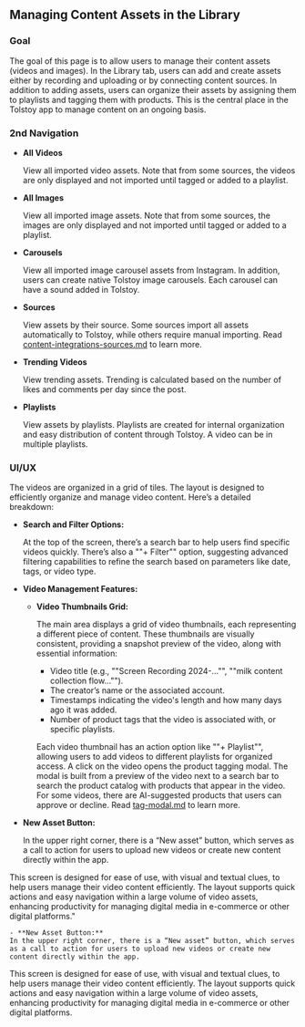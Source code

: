 ## Managing Content Assets in the Library

### Goal

The goal of this page is to allow users to manage their content assets (videos and images). In the Library tab, users can add and create assets either by recording and uploading or by connecting content sources. In addition to adding assets, users can organize their assets by assigning them to playlists and tagging them with products. This is the central place in the Tolstoy app to manage content on an ongoing basis.

### 2nd Navigation

- **All Videos**
  
  View all imported video assets. Note that from some sources, the videos are only displayed and not imported until tagged or added to a playlist.

- **All Images**
  
  View all imported image assets. Note that from some sources, the images are only displayed and not imported until tagged or added to a playlist.

- **Carousels**
  
  View all imported image carousel assets from Instagram. In addition, users can create native Tolstoy image carousels. Each carousel can have a sound added in Tolstoy.

- **Sources**
  
  View assets by their source. Some sources import all assets automatically to Tolstoy, while others require manual importing. Read [content-integrations-sources.md](content-integrations-sources.md) to learn more.

- **Trending Videos**
  
  View trending assets. Trending is calculated based on the number of likes and comments per day since the post.

- **Playlists**
  
  View assets by playlists. Playlists are created for internal organization and easy distribution of content through Tolstoy. A video can be in multiple playlists.

### UI/UX

The videos are organized in a grid of tiles. The layout is designed to efficiently organize and manage video content. Here’s a detailed breakdown:

- **Search and Filter Options:**
  
  At the top of the screen, there’s a search bar to help users find specific videos quickly. There’s also a ""+ Filter"" option, suggesting advanced filtering capabilities to refine the search based on parameters like date, tags, or video type.

- **Video Management Features:**
  - **Video Thumbnails Grid:**
    
    The main area displays a grid of video thumbnails, each representing a different piece of content. These thumbnails are visually consistent, providing a snapshot preview of the video, along with essential information:
      - Video title (e.g., ""Screen Recording 2024-..."", ""milk content collection flow..."").
      - The creator’s name or the associated account.
      - Timestamps indicating the video's length and how many days ago it was added.
      - Number of product tags that the video is associated with, or specific playlists.
    
    Each video thumbnail has an action option like ""+ Playlist"", allowing users to add videos to different playlists for organized access. A click on the video opens the product tagging modal. The modal is built from a preview of the video next to a search bar to search the product catalog with products that appear in the video. For some videos, there are AI-suggested products that users can approve or decline. Read [tag-modal.md](tag-modal.md) to learn more.

- **New Asset Button:**
  
  In the upper right corner, there is a “New asset” button, which serves as a call to action for users to upload new videos or create new content directly within the app.

This screen is designed for ease of use, with visual and textual clues, to help users manage their video content efficiently. The layout supports quick actions and easy navigation within a large volume of video assets, enhancing productivity for managing digital media in e-commerce or other digital platforms."
            
    - **New Asset Button:**
    In the upper right corner, there is a “New asset” button, which serves as a call to action for users to upload new videos or create new content directly within the app.

This screen is designed for ease of use, with visual and textual clues, to help users manage their video content efficiently. The layout supports quick actions and easy navigation within a large volume of video assets, enhancing productivity for managing digital media in e-commerce or other digital platforms.